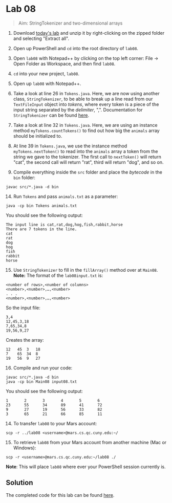 # Lab 08

> Aim: StringTokenizer and two-dimensional arrays

1. Download <a href="/Misc/TODO/lab08.zip" download>today's lab</a> and unzip it by right-clicking on the zipped folder and selecting "Extract all".

2. Open up PowerShell and `cd` into the root directory of `lab08`. 

3. Open `lab08` with Notepad++ by clicking on the top left corner: File -> Open Folder as Workspace, and then find `lab08`.

4. `cd` into your new project, `lab08`.

4. Open up `lab08` with Notepad++.

10. Take a look at line 26 in `Tokens.java`. Here, we are now using another class, `StringTokenizer`, to be able to break up a line read from our `TextFileInput` object into *tokens*, where every token is a piece of the input string separated by the *delimiter*, ",". Documentation for `StringTokenizer` can be found [here](https://docs.oracle.com/javase/8/docs/api/java/util/StringTokenizer.html).

11. Take a look at line 32 in `Tokens.java`. Here, we are using an instance method `myTokens.countTokens()` to find out how big the `animals` array should be initialized to. 

12. At line 39 in `Tokens.java`, we use the instance method `myTokens.nextToken()` to read into the `animals` array a token from the string we gave to the tokenizer. The first call to `nextToken()` will return "cat", the second call will return "rat", third will return "dog", and so on.

13. Compile everything inside the `src` folder and place the *bytecode* in the `bin` folder:
```
javac src/*.java -d bin
```

14. Run `Tokens` and pass `animals.txt` as a parameter:
```
java -cp bin Tokens animals.txt
```
You should see the following output:
```
The input line is cat,rat,dog,hog,fish,rabbit,horse
There are 7 tokens in the line.
cat
rat
dog
hog
fish
rabbit
horse
```
15. Use `StringTokenizer` to fill in the `fillArray()` method over at `Main08`. 
**Note:** The format of the `lab08input.txt` is:
```
<number of rows>,<number of columns>
<number>,<number>,…,<number>
. . .
<number>,<number>,…,<number>
```
So the input file:
```
3,4
12,45,3,18
7,65,34,8
19,56,9,27
```
Creates the array:
```
12   45  3   18
7    65  34  8
19   56  9   27
```
16. Compile and run your code:
```
javac src/*.java -d bin
java -cp bin Main08 input08.txt
```
You should see the following output:
```
1       2       3       4       5       6
23      55      34      89      41      72
9       27      19      56      33      82
3       65      21      66      85      11
```

14. To transfer `lab08` to your Mars account:
```
scp -r ../lab08 <username>@mars.cs.qc.cuny.edu:~/
```

15. To retrieve `lab08` from your Mars account from another machine (Mac or Windows):
```
scp -r <username>@mars.cs.qc.cuny.edu:~/lab08 ./
```

**Note**: This will place `lab08` where ever your PowerShell session currently is. 

## Solution
The completed code for this lab can be found <a href="/Misc/Solutions/Main08.java" target="_blank">here</a>.